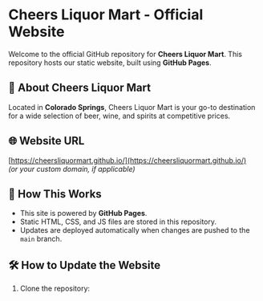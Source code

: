 # Cheers Liquor Mart - Official Website

Welcome to the official GitHub repository for **Cheers Liquor Mart**. This repository hosts our static website, built using **GitHub Pages**.

## 📍 About Cheers Liquor Mart
Located in **Colorado Springs**, Cheers Liquor Mart is your go-to destination for a wide selection of beer, wine, and spirits at competitive prices.

## 🌐 Website URL
[https://cheersliquormart.github.io/](https://cheersliquormart.github.io/)  
*(or your custom domain, if applicable)*

## 🚀 How This Works
- This site is powered by **GitHub Pages**.
- Static HTML, CSS, and JS files are stored in this repository.
- Updates are deployed automatically when changes are pushed to the `main` branch.

## 🛠 How to Update the Website
1. Clone the repository:  
